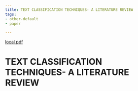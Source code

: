 ```yaml
---
title: TEXT CLASSIFICATION TECHNIQUES- A LITERATURE REVIEW
tags:
- other-default
- paper

---
```


[local pdf](../../../pdfs/TEXT%20CLASSIFICATION%20TECHNIQUES-%20A%20LITERATURE%20REVIEW.pdf)

# TEXT CLASSIFICATION TECHNIQUES- A LITERATURE REVIEW
